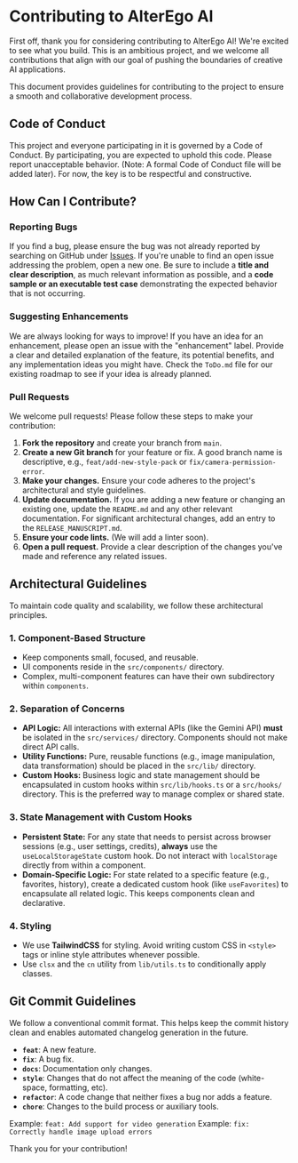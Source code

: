 # Contributing to AlterEgo AI

First off, thank you for considering contributing to AlterEgo AI! We're excited to see what you build. This is an ambitious project, and we welcome all contributions that align with our goal of pushing the boundaries of creative AI applications.

This document provides guidelines for contributing to the project to ensure a smooth and collaborative development process.

## Code of Conduct

This project and everyone participating in it is governed by a Code of Conduct. By participating, you are expected to uphold this code. Please report unacceptable behavior. (Note: A formal Code of Conduct file will be added later). For now, the key is to be respectful and constructive.

## How Can I Contribute?

### Reporting Bugs

If you find a bug, please ensure the bug was not already reported by searching on GitHub under [Issues](<Your-Future-Repo-Link/issues>). If you're unable to find an open issue addressing the problem, open a new one. Be sure to include a **title and clear description**, as much relevant information as possible, and a **code sample or an executable test case** demonstrating the expected behavior that is not occurring.

### Suggesting Enhancements

We are always looking for ways to improve! If you have an idea for an enhancement, please open an issue with the "enhancement" label. Provide a clear and detailed explanation of the feature, its potential benefits, and any implementation ideas you might have. Check the `ToDo.md` file for our existing roadmap to see if your idea is already planned.

### Pull Requests

We welcome pull requests! Please follow these steps to make your contribution:

1.  **Fork the repository** and create your branch from `main`.
2.  **Create a new Git branch** for your feature or fix. A good branch name is descriptive, e.g., `feat/add-new-style-pack` or `fix/camera-permission-error`.
3.  **Make your changes.** Ensure your code adheres to the project's architectural and style guidelines.
4.  **Update documentation.** If you are adding a new feature or changing an existing one, update the `README.md` and any other relevant documentation. For significant architectural changes, add an entry to the `RELEASE_MANUSCRIPT.md`.
5.  **Ensure your code lints.** (We will add a linter soon).
6.  **Open a pull request.** Provide a clear description of the changes you've made and reference any related issues.

## Architectural Guidelines

To maintain code quality and scalability, we follow these architectural principles.

### 1. Component-Based Structure

*   Keep components small, focused, and reusable.
*   UI components reside in the `src/components/` directory.
*   Complex, multi-component features can have their own subdirectory within `components`.

### 2. Separation of Concerns

*   **API Logic:** All interactions with external APIs (like the Gemini API) **must** be isolated in the `src/services/` directory. Components should not make direct API calls.
*   **Utility Functions:** Pure, reusable functions (e.g., image manipulation, data transformation) should be placed in the `src/lib/` directory.
*   **Custom Hooks:** Business logic and state management should be encapsulated in custom hooks within `src/lib/hooks.ts` or a `src/hooks/` directory. This is the preferred way to manage complex or shared state.

### 3. State Management with Custom Hooks

*   **Persistent State:** For any state that needs to persist across browser sessions (e.g., user settings, credits), **always** use the `useLocalStorageState` custom hook. Do not interact with `localStorage` directly from within a component.
*   **Domain-Specific Logic:** For state related to a specific feature (e.g., favorites, history), create a dedicated custom hook (like `useFavorites`) to encapsulate all related logic. This keeps components clean and declarative.

### 4. Styling

*   We use **TailwindCSS** for styling. Avoid writing custom CSS in `<style>` tags or inline style attributes whenever possible.
*   Use `clsx` and the `cn` utility from `lib/utils.ts` to conditionally apply classes.

## Git Commit Guidelines

We follow a conventional commit format. This helps keep the commit history clean and enables automated changelog generation in the future.

*   **`feat`**: A new feature.
*   **`fix`**: A bug fix.
*   **`docs`**: Documentation only changes.
*   **`style`**: Changes that do not affect the meaning of the code (white-space, formatting, etc).
*   **`refactor`**: A code change that neither fixes a bug nor adds a feature.
*   **`chore`**: Changes to the build process or auxiliary tools.

Example: `feat: Add support for video generation`
Example: `fix: Correctly handle image upload errors`

Thank you for your contribution!

